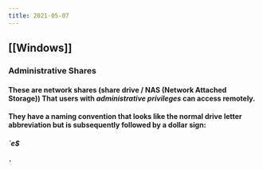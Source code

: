 ```yaml
---
title: 2021-05-07
---
```


## [[Windows]]
### Administrative Shares
#### These are network shares (share drive / NAS (Network Attached Storage)) That users with _administrative privileges_ can access remotely.
#### They have a naming convention that looks like the normal drive letter abbreviation but is subsequently followed by a dollar sign:
##### `e$
##### `
